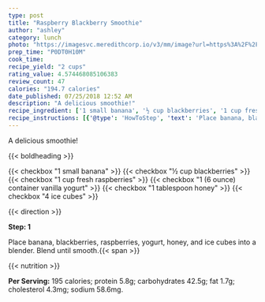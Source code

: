 ```yaml
---
type: post
title: "Raspberry Blackberry Smoothie"
author: "ashley"
category: lunch
photo: "https://imagesvc.meredithcorp.io/v3/mm/image?url=https%3A%2F%2Fimages.media-allrecipes.com%2Fuserphotos%2F1026800.jpg"
prep_time: "P0DT0H10M"
cook_time: 
recipe_yield: "2 cups"
rating_value: 4.574468085106383
review_count: 47
calories: "194.7 calories"
date_published: 07/25/2018 12:52 AM
description: "A delicious smoothie!"
recipe_ingredient: ['1 small banana', '½ cup blackberries', '1 cup fresh raspberries', '1 (6 ounce) container vanilla yogurt', '1 tablespoon honey', '4 ice cubes']
recipe_instructions: [{'@type': 'HowToStep', 'text': 'Place banana, blackberries, raspberries, yogurt, honey, and ice cubes into a blender. Blend until smooth.\n'}]
---
```


A delicious smoothie! 

{{< boldheading >}}

{{< checkbox "1 small banana" >}}
{{< checkbox "½ cup blackberries" >}}
{{< checkbox "1 cup fresh raspberries" >}}
{{< checkbox "1 (6 ounce) container vanilla yogurt" >}}
{{< checkbox "1 tablespoon honey" >}}
{{< checkbox "4  ice cubes" >}}


{{< direction >}}

**Step: 1**

Place banana, blackberries, raspberries, yogurt, honey, and ice cubes into a blender. Blend until smooth.{{< span >}}

{{< nutrition >}}

**Per Serving:** 195 calories; protein 5.8g; carbohydrates 42.5g; fat 1.7g; cholesterol 4.3mg; sodium 58.6mg.